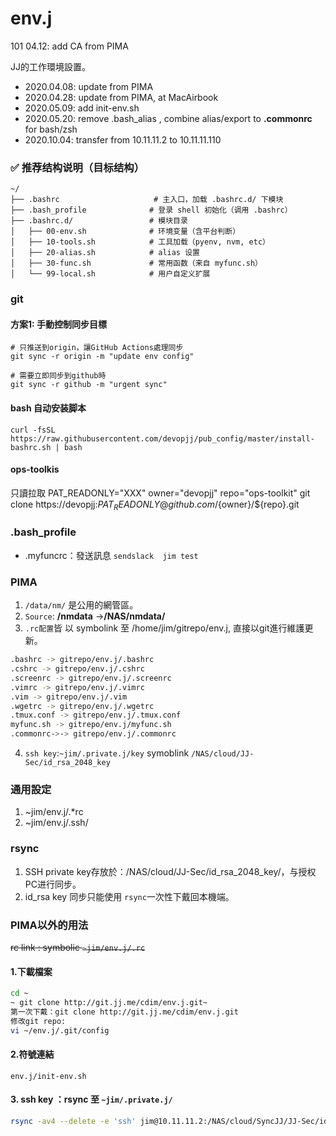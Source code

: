 # env.j

101
04.12: add CA from PIMA

JJ的工作環境設置。

- 2020.04.08: update from PIMA
- 2020.04.28: update from PIMA, at MacAirbook
- 2020.05.09: add init-env.sh
- 2020.05.20: remove .bash_alias , combine alias/export to **.commonrc** for bash/zsh
- 2020.10.04: transfer from 10.11.11.2 to 10.11.11.110

### ✅ 推荐结构说明（目标结构）

```
~/
├── .bashrc                     # 主入口，加载 .bashrc.d/ 下模块
├── .bash_profile              # 登录 shell 初始化（调用 .bashrc）
├── .bashrc.d/                 # 模块目录
│   ├── 00-env.sh              # 环境变量（含平台判断）
│   ├── 10-tools.sh            # 工具加载（pyenv, nvm, etc）
│   ├── 20-alias.sh            # alias 设置
│   ├── 30-func.sh             # 常用函数（来自 myfunc.sh）
│   └── 99-local.sh            # 用户自定义扩展
```
### git
#### 方案1: 手動控制同步目標
```
# 只推送到origin，讓GitHub Actions處理同步
git sync -r origin -m "update env config"

# 需要立即同步到github時
git sync -r github -m "urgent sync"
```


#### bash 自动安装脚本

```
curl -fsSL https://raw.githubusercontent.com/devopjj/pub_config/master/install-bashrc.sh | bash
```
#### ops-toolkis
只讀拉取
PAT_READONLY="XXX"
owner="devopjj"
repo="ops-toolkit"
git clone https://devopjj:$PAT_READONLY@github.com/${owner}/${repo}.git

### .bash_profile

- .myfuncrc：發送訊息 `sendslack  jim test`

### PIMA

1. `/data/nm/` 是公用的網管區。
2. `Source`: **/nmdata** ->**/NAS/nmdata/**
3. `.rc配置`皆 以 symbolink 至 /home/jim/gitrepo/env.j, 直接以git進行維護更新。

```sh
.bashrc -> gitrepo/env.j/.bashrc
.cshrc -> gitrepo/env.j/.cshrc
.screenrc -> gitrepo/env.j/.screenrc
.vimrc -> gitrepo/env.j/.vimrc
.vim -> gitrepo/env.j/.vim
.wgetrc -> gitrepo/env.j/.wgetrc
.tmux.conf -> gitrepo/env.j/.tmux.conf
myfunc.sh -> gitrepo/env.j/myfunc.sh
.commonrc->-> gitrepo/env.j/.commonrc
```

4. `ssh key`:`~jim/.private.j/key` symoblink `/NAS/cloud/JJ-Sec/id_rsa_2048_key`

### 通用設定

1. ~jim/env.j/.\*rc
2. ~jim/env.j/.ssh/

### rsync

1. SSH private key存放於：/NAS/cloud/JJ-Sec/id_rsa_2048_key/，与授权PC进行同步。
2. id_rsa key 同步只能使用 `rsync`一次性下戴回本機端。

### PIMA以外的用法

~~rc link : symbolic `~jim/env.j/.rc`~~

#### 1.下載檔案

```sh
cd ~
~ git clone http://git.jj.me/cdim/env.j.git~
第一次下戴：git clone http://git.jj.me/cdim/env.j.git
修改git repo:
vi ~/env.j/.git/config

```

#### 2.符號連結

```
env.j/init-env.sh
```

#### 3. ssh key ：rsync 至 `~jim/.private.j/`

```sh
rsync -av4 --delete -e 'ssh' jim@10.11.11.2:/NAS/cloud/SyncJJ/JJ-Sec/id_rsa_2048_key/ ~/.private.j```
```
